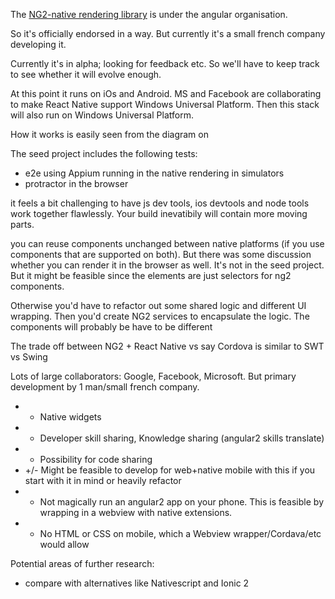 

The [NG2-native rendering library](https://github.com/angular/react-native-renderer) is under the angular organisation.

So it's officially endorsed in a way. But currently it's a small french company developing it.

Currently it's in alpha; looking for feedback etc. So we'll have to keep track to see whether it will evolve enough.

At this point it runs on iOs and Android. MS and Facebook are collaborating to make React Native support Windows Universal Platform. Then this stack will also run on Windows Universal Platform.

How it works is easily seen from the diagram on 

The seed project includes the following tests:
 - e2e using Appium running in the native rendering in simulators
 - protractor in the browser
 
it feels a bit challenging to have js dev tools, ios devtools and node tools work together flawlessly. Your build inevatibily will contain more moving parts.
 

you can reuse components unchanged between native platforms (if you use components that are supported on both).
But there was some discussion whether you can render it in the browser as well. It's not in the seed project.
But it might be feasible since the elements are just selectors for ng2 components.

Otherwise you'd have to refactor out some shared logic and different UI wrapping. 
Then you'd create NG2 services to encapsulate the logic. The components will probably be have to be different 

The trade off between NG2 + React Native vs say Cordova is similar to
SWT vs Swing

Lots of large collaborators: Google, Facebook, Microsoft. But primary development by 1 man/small french company.
* + Native widgets
* + Developer skill sharing, Knowledge sharing (angular2 skills translate)
* + Possibility for code sharing
* +/- Might be feasible to develop for web+native mobile with this if you start with it in mind or heavily refactor
* - Not magically run an angular2 app on your phone. This is feasible by wrapping in a webview with native extensions.
* - No HTML or CSS on mobile, which a Webview wrapper/Cordava/etc would allow

Potential areas of further research: 
- compare with alternatives like Nativescript and Ionic 2
